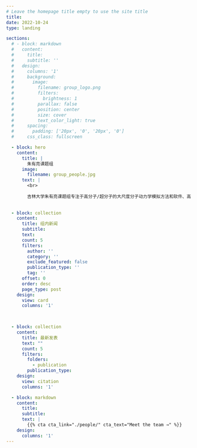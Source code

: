```yaml
---
# Leave the homepage title empty to use the site title
title:
date: 2022-10-24
type: landing

sections:
  # - block: markdown
  #   content:
  #     title:
  #     subtitle: ''
  #   design:
  #     columns: '1'
  #     background:
  #       image: 
  #         filename: group_logo.png
  #         filters:
  #           brightness: 1
  #         parallax: false
  #         position: center
  #         size: cover
  #         text_color_light: true
  #     spacing:
  #       padding: ['20px', '0', '20px', '0']
  #     css_class: fullscreen

  - block: hero
    content:
      title: |
        朱有亮课题组
      image:
        filename: group_people.jpg
      text: |
        <br>
        
        吉林大学朱有亮课题组专注于高分子/超分子的大尺度分子动力学模拟方法和软件、高分子材料力学性能的分子机理、共价有机框架的生长动力学等领域的研究。自主研发了分子动力学模拟软件GALAMOST (GPU-Accelerated Large-Scale Molecular Simulation Toolkit) 和 PYGAMD (Python GPU-Accelerated Molecular Dynamics Software)并取得了一系列重要应用，软件应用成果已经在science等国际著名期刊发表论文超过200篇。
        
  
  - block: collection
    content:
      title: 组内新闻
      subtitle:
      text:
      count: 5
      filters:
        author: ''
        category: ''
        exclude_featured: false
        publication_type: ''
        tag: ''
      offset: 0
      order: desc
      page_type: post
    design:
      view: card
      columns: '1'
  


  - block: collection
    content:
      title: 最新发表
      text: ""
      count: 5
      filters:
        folders:
          - publication
        publication_type: 
    design:
      view: citation
      columns: '1'

  - block: markdown
    content:
      title:
      subtitle:
      text: |
        {{% cta cta_link="./people/" cta_text="Meet the team →" %}}
    design:
      columns: '1'
---
```

